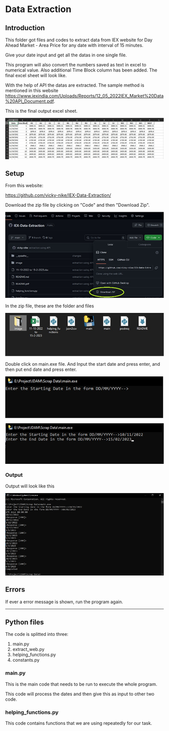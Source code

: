 # Data Extraction

## Introduction

This folder got files and codes to extract data from IEX website for Day Ahead Market - Area Price for any date with interval of 15 minutes.

Give your date input and get all the datas in one single file.

This program will also convert the numbers saved as text in excel to numerical value. Also additional Time Block column has been added. The final excel sheet will look like.

With the help of API the datas are extracted. The sample method is mentioned in this website https://www.iexindia.com/Uploads/Reports/12_05_2022IEX_Market%20Data%20API_Document.pdf.

This is the final output excel sheet.

![Image](image/sample_excel_look.jpg "Sample Excel Look")

## Setup

From this website:

https://github.com/vicky-nike/IEX-Data-Extraction/

Download the zip file by clicking on "Code" and then "Download Zip".

![Image](image/github.jpg "Zip file overview")

In the zip file, these are the folder and files

![Image](image/zip_file_overview.jpg "Zip file overview")

Double click on main.exe file. And Input the start date and press enter, and then put end date and press enter.

![Image](image/editor.jpg "constant.py editor")

![Image](image/editor2.jpg "constant.py editor")

### Output

Output will look like this

![Image](image/output_of_program.jpg "constant.py editor")

## Errors

If ever a error message is shown, run the program again.

---



## Python files

The code is splitted into three:

1. main.py
2. extract_web.py
3. helping_functions.py
4. constants.py

### main.py

This is the main code that needs to be run to execute the whole program.

This code will process the dates and then give this as input to other two code.

### helping_functions.py

This code contains functions that we are using repeatedly for our task.

